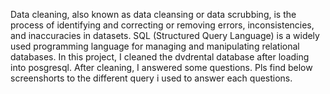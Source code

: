 Data cleaning, also known as data cleansing or data scrubbing, is the process of identifying and correcting or removing errors, inconsistencies, and inaccuracies in datasets.
SQL (Structured Query Language) is a widely used programming language for managing and manipulating relational databases. 
In this project, I cleaned the dvdrental database after loading into posgresql. After cleaning, I answered some questions.
Pls find below screenshorts to the  different query i used to answer each questions.
